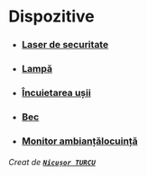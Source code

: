 # Dispozitive
* ### [Laser de securitate](https://github.com/turcunicusor/Licenta/tree/master/Source%20Code/Client/Devices/SecurityLaser "Apasă aici pentru a accesa codul sursă.")
* ### [Lampă](https://github.com/turcunicusor/Licenta/tree/master/Source%20Code/Client/Devices/Lamp "Apasă aici pentru a accesa codul sursă.")
* ### [Încuietarea ușii](https://github.com/turcunicusor/Licenta/tree/master/Source%20Code/Client/Devices/DoorLock "Apasă aici pentru a accesa codul sursă.")
* ### [Bec](https://github.com/turcunicusor/Licenta/tree/master/Source%20Code/Client/Devices/LightBulb "Apasă aici pentru a accesa codul sursă.")
* ### [Monitor ambianțălocuință](https://github.com/turcunicusor/Licenta/tree/master/Source%20Code/Client/Devices/HomeEnvironment "Apasă aici pentru a accesa codul sursă.")

###### Creat de [_**`Nicușor TURCU`**_](https://github.com/turcunicusor "Github")
